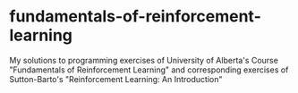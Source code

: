 # fundamentals-of-reinforcement-learning
 My solutions to programming exercises of University of Alberta's Course "Fundamentals of Reinforcement Learning" and corresponding exercises of Sutton-Barto's "Reinforcement Learning: An Introduction"
